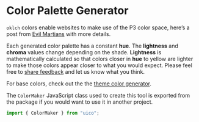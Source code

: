 # Color Palette Generator

`oklch` colors enable websites to make use of the P3 color space, here’s a post from [Evil Martians](https://evilmartians.com/chronicles/oklch-in-css-why-quit-rgb-hsl) with more details.

Each generated color palette has a constant **hue**. The **lightness** and **chroma** values change depending on the shade. **Lightness** is mathematically calculated so that colors closer in **hue** to yellow are lighter to make those colors appear closer to what you would expect. Please feel free to [share feedback](https://github.com/rossrobino/uico/discussions) and let us know what you think.

For base colors, check out the the [theme color generator](/#theme).

The `ColorMaker` JavaScript class used to create this tool is exported from the package if you would want to use it in another project.

```js
import { ColorMaker } from "uico";
```
